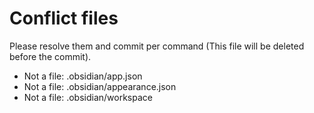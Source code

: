 # Conflict files
Please resolve them and commit per command (This file will be deleted before the commit).
- Not a file: .obsidian/app.json
- Not a file: .obsidian/appearance.json
- Not a file: .obsidian/workspace